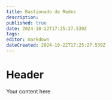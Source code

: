 ```yaml
---
title: Bastionado de Redes
description: 
published: true
date: 2024-10-22T17:25:27.539Z
tags: 
editor: markdown
dateCreated: 2024-10-22T17:25:27.539Z
---
```


# Header
Your content here